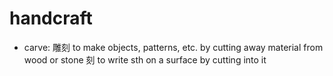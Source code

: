 # handcraft

- carve: 雕刻 to make objects, patterns, etc. by cutting away material from wood or stone 刻 to write sth on a surface by cutting into it
